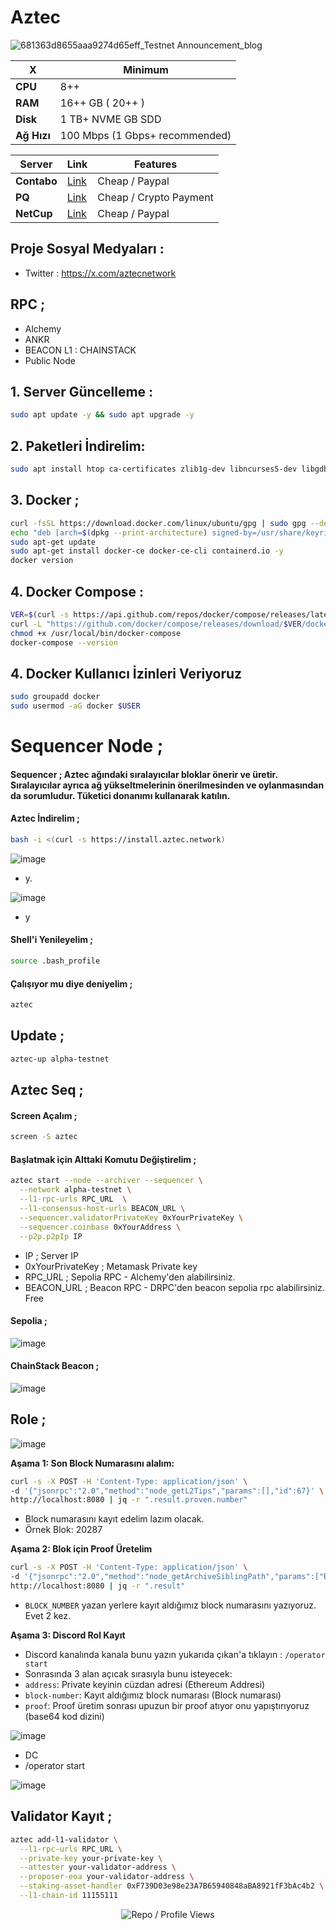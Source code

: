 # Aztec

![681363d8655aaa9274d65eff_Testnet Announcement_blog](https://github.com/user-attachments/assets/d2d9a479-5528-486c-abe5-22d9bddb7ee7)

| X        | Minimum              |
|------------------|----------------------------|
| **CPU**          | 8++ |
| **RAM**          | 16++ GB ( 20++ )                    |
| **Disk**      | 1 TB+ NVME GB SDD                   |
| **Ağ Hızı**      | 100 Mbps (1 Gbps+ recommended) |


| Server         | Link              | Features |
|------------------|----------------------------|----------------------------|
| **Contabo**          | [Link](https://www.dpbolvw.net/click-101330552-12454592)                     | Cheap / Paypal  |
| **PQ**      | [Link](https://pq.hosting/?from=627713)                  | Cheap / Crypto Payment |
| **NetCup**          | [Link](https://www.netcup.com/en/?ref=261820) | Cheap / Paypal |

## Proje Sosyal Medyaları : 
- Twitter : https://x.com/aztecnetwork

## RPC ; 

- Alchemy
- ANKR
- BEACON L1 : CHAINSTACK 
- Public Node

## 1. Server Güncelleme : 

```bash
sudo apt update -y && sudo apt upgrade -y
```
## 2. Paketleri İndirelim:

```bash
sudo apt install htop ca-certificates zlib1g-dev libncurses5-dev libgdbm-dev libnss3-dev tmux iptables curl nvme-cli git wget make jq libleveldb-dev build-essential pkg-config ncdu tar clang bsdmainutils lsb-release libssl-dev libreadline-dev libffi-dev jq gcc screen file unzip lz4 -y
```

## 3. Docker ; 

```bash
curl -fsSL https://download.docker.com/linux/ubuntu/gpg | sudo gpg --dearmor -o /usr/share/keyrings/docker-archive-keyring.gpg
echo "deb [arch=$(dpkg --print-architecture) signed-by=/usr/share/keyrings/docker-archive-keyring.gpg] https://download.docker.com/linux/ubuntu $(lsb_release -cs) stable" | sudo tee /etc/apt/sources.list.d/docker.list > /dev/null
sudo apt-get update
sudo apt-get install docker-ce docker-ce-cli containerd.io -y
docker version
```

## 4. Docker Compose : 

```bash
VER=$(curl -s https://api.github.com/repos/docker/compose/releases/latest | grep tag_name | cut -d '"' -f 4)
curl -L "https://github.com/docker/compose/releases/download/$VER/docker-compose-$(uname -s)-$(uname -m)" -o /usr/local/bin/docker-compose
chmod +x /usr/local/bin/docker-compose
docker-compose --version
```

## 4. Docker Kullanıcı İzinleri Veriyoruz

```bash
sudo groupadd docker
sudo usermod -aG docker $USER
```


# Sequencer Node ; 

#### Sequencer ; Aztec ağındaki sıralayıcılar bloklar önerir ve üretir. Sıralayıcılar ayrıca ağ yükseltmelerinin önerilmesinden ve oylanmasından da sorumludur. Tüketici donanımı kullanarak katılın.

#### Aztec İndirelim ; 

```bash
bash -i <(curl -s https://install.aztec.network)
```

![image](https://github.com/user-attachments/assets/23b39122-7e2f-4618-9d5f-2645d4f8b2bd)

- y.

![image](https://github.com/user-attachments/assets/9c3e6e45-286a-45b6-bb41-65c91822ad3e)

- y

#### Shell'i Yenileyelim ; 

```bash
source .bash_profile
```

#### Çalışıyor mu diye deniyelim ; 
```bash
aztec
```
## Update ; 

```bash
aztec-up alpha-testnet
```
## Aztec Seq ; 

#### Screen Açalım ; 

```bash
screen -S aztec
```

#### Başlatmak için Alttaki Komutu Değiştirelim ;


```bash
aztec start --node --archiver --sequencer \
  --network alpha-testnet \
  --l1-rpc-urls RPC_URL  \
  --l1-consensus-host-urls BEACON_URL \
  --sequencer.validatorPrivateKey 0xYourPrivateKey \
  --sequencer.coinbase 0xYourAddress \
  --p2p.p2pIp IP
```

- IP ; Server IP
- 0xYourPrivateKey ; Metamask Private key
- RPC_URL ; Sepolia RPC - Alchemy'den alabilirsiniz.
- BEACON_URL ; Beacon RPC - DRPC'den beacon sepolia rpc alabilirsiniz. Free

#### Sepolia ; 

![image](https://github.com/user-attachments/assets/2700bb9d-5f38-4548-82ee-49e8045e46bc)

#### ChainStack Beacon ; 

![image](https://github.com/user-attachments/assets/5a148704-759c-4bf4-a2cb-98807d43a8fd)

## Role ; 

![image](https://github.com/user-attachments/assets/b16a0561-b81d-4fd4-ad03-8e4e296cba5a)


**Aşama 1: Son Block Numarasını alalım:**
```bash
curl -s -X POST -H 'Content-Type: application/json' \
-d '{"jsonrpc":"2.0","method":"node_getL2Tips","params":[],"id":67}' \
http://localhost:8080 | jq -r ".result.proven.number"
```
* Block numarasını kayıt edelim lazım olacak.
* Örnek Blok: 20287

**Aşama 2: Blok için Proof Üretelim**
```bash
curl -s -X POST -H 'Content-Type: application/json' \
-d '{"jsonrpc":"2.0","method":"node_getArchiveSiblingPath","params":["BLOCK_NUMBER","BLOCK_NUMBER"],"id":67}' \
http://localhost:8080 | jq -r ".result"
```
* `BLOCK_NUMBER` yazan yerlere kayıt aldığımız block numarasını yazıyoruz. Evet 2 kez.

**Aşama 3: Discord Rol Kayıt**
* Discord kanalında kanala bunu yazın yukarıda çıkan'a tıklayın : `/operator start`
* Sonrasında 3 alan açıcak sırasıyla bunu isteyecek:
* `address`:            Private keyinin cüzdan adresi (Ethereum Addresi)
* `block-number`:      Kayıt aldığımız block numarası (Block numarası)
* `proof`:             Proof üretim sonrası upuzun bir proof atıyor onu yapıştırıyoruz (base64 kod dizini)

![image](https://github.com/user-attachments/assets/16af82f7-f5d9-4829-9cf1-1cb1f4920fb6)

- DC 
- /operator start 

![image](https://github.com/user-attachments/assets/857c7722-7d46-4406-a027-f87f444aad60)


## Validator Kayıt  ; 

```bash
aztec add-l1-validator \
  --l1-rpc-urls RPC_URL \
  --private-key your-private-key \
  --attester your-validator-address \
  --proposer-eoa your-validator-address \
  --staking-asset-handler 0xF739D03e98e23A7B65940848aBA8921fF3bAc4b2 \
  --l1-chain-id 11155111
```
<p align="center">
  <img src="https://komarev.com/ghpvc/?username=FurkanL0&style=flat-square&color=red&label=Profile+Views+/+Repo+Views+" alt="Repo / Profile Views" />
</p>
